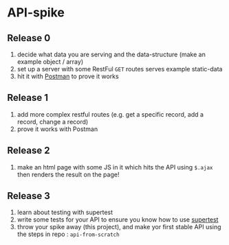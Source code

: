 # API-spike

## Release 0 

1. decide what data you are serving and the data-structure (make an example object / array)
1. set up a server with some RestFul `GET` routes serves example static-data
1. hit it with [Postman](https://www.getpostman.com/) to prove it works


## Release 1 

1. add more complex restful routes (e.g. get a specific record, add a record, change a record)
2. prove it works with Postman


## Release 2 

1. make an html page with some JS in it which hits the API using `$.ajax` then renders the result on the page!


## Release 3

1. learn about testing with supertest
1. write some tests for your API to ensure you know how to use [supertest](https://www.npmjs.com/package/supertest)
1. throw your spike away (this project), and make yor first stable API using the steps in repo : `api-from-scratch`

